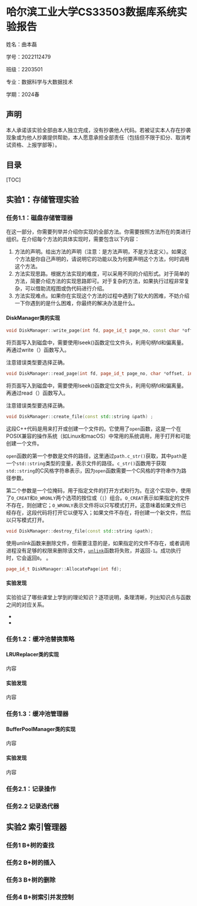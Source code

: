



# 哈尔滨工业大学CS33503数据库系统实验报告

姓名：曲本磊

学号：2022112479

班级：2203501

专业：数据科学与大数据技术

学期：2024春

## 声明

本人承诺该实验全部由本人独立完成，没有抄袭他人代码。若被证实本人存在抄袭现象或为他人抄袭提供帮助，本人愿意承担全部责任（包括但不限于扣分、取消考试资格、上报学部等）。

## 目录

[TOC]

## 实验1：存储管理实验

### 任务1.1：磁盘存储管理器

在这一部分，你需要列举并介绍你实现的全部方法。你需要按照方法所在的类进行组织。在介绍每个方法的具体实现时，需要包含以下内容：

1. 方法的声明。给出方法的声明（注意：是方法声明，不是方法定义）。如果这个方法是你自己声明的，请说明它的功能以及为何要声明这个方法，何时调用这个方法。
2. 方法实现思路。根据方法实现的难度，可以采用不同的介绍形式。对于简单的方法，简要介绍方法的实现思路即可。对于复杂的方法，如果执行过程非常复杂，可以借助流程图或伪代码进行介绍。
3. 方法实现难点。如果你在实现这个方法的过程中遇到了较大的困难，不妨介绍一下你遇到的是什么困难，你最终的解决办法是什么。

#### DiskManager类的实现

```c++
void DiskManager::write_page(int fd, page_id_t page_no, const char *offset, int num_bytes);
```
将页面写入到磁盘中，需要使用lseek()函数定位文件头，利用句柄fd和偏离量。再通过write（）函数写入。

注意错误类型要选择正确。

```c++
void DiskManager::read_page(int fd, page_id_t page_no, char *offset, int num_bytes);
```
将页面写入到磁盘中，需要使用lseek()函数定位文件头，利用句柄fd和偏离量。再通过read（）函数写入。

注意错误类型要选择正确。

```c++
void DiskManager::create_file(const std::string &path) ;
```
这段C++代码是用来打开或创建一个文件的。它使用了`open`函数，这是一个在POSIX兼容的操作系统（如Linux和macOS）中常用的系统调用，用于打开和可能创建一个文件。

`open`函数的第一个参数是文件的路径，这里通过`path.c_str()`获取，其中`path`是一个`std::string`类型的变量，表示文件的路径。`c_str()`函数用于获取`std::string`的C风格字符串表示，因为`open`函数需要一个C风格的字符串作为路径参数。

第二个参数是一个位掩码，用于指定文件的打开方式和行为。在这个实现中，使用了`O_CREAT`和`O_WRONLY`两个选项的按位或（`|`）组合。`O_CREAT`表示如果指定的文件不存在，则创建它；`O_WRONLY`表示文件将以只写模式打开。这意味着如果文件已经存在，这段代码将打开它以便写入；如果文件不存在，将创建一个新文件，然后以只写模式打开。

```c++
void DiskManager::destroy_file(const std::string &path);
```

使用unlink函数来删除文件，但需要注意的是，如果指定的文件不存在，或者调用进程没有足够的权限来删除该文件，[`unlink`](command:_github.copilot.openSymbolFromReferences?%5B%7B%22%24mid%22%3A1%2C%22path%22%3A%22%2Fusr%2Finclude%2Funistd.h%22%2C%22scheme%22%3A%22file%22%7D%2C%7B%22line%22%3A857%2C%22character%22%3A11%7D%5D "../../../../../usr/include/unistd.h")函数将失败，并返回`-1`。成功执行时，它会返回`0`。
。

```c++
page_id_t DiskManager::AllocatePage(int fd);
```



#### 实验发现

实验验证了哪些课堂上学到的理论知识？逐项说明，条理清晰，列出知识点与函数之间的对应关系。

- 
- 

### 任务1.2：缓冲池替换策略

#### LRUReplacer类的实现

内容

#### 实验发现

内容

### 任务1.3：缓冲池管理器

#### BufferPoolManager类的实现

内容

#### 实验发现

内容

### 任务2.1：记录操作


### 任务2.2 记录迭代器

## 实验2 索引管理器

### 任务1 B+树的查找

### 任务2 B+树的插入

### 任务3 B+树的删除

### 任务4 B+树索引并发控制
